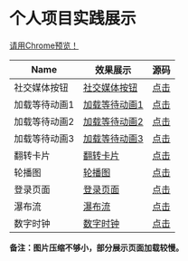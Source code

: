 # 个人项目实践展示


[请用Chrome预览！](https://willtien.com/Projects/)

| Name          | 效果展示   |源码                                                         |
| ------------- | ----------| ---------------------------------------------------------- |
| 社交媒体按钮  | [社交媒体按钮](https://willtien.com/Projects/src/mediaButtons.html)        | [点击](https://github.com/TienOUC/Projects/blob/master/src/mediaButtons.html)                  |
| 加载等待动画1 | [加载等待动画1](https://willtien.com/Projects/src/loadingAnimation_1.html) | [点击](https://github.com/TienOUC/Projects/blob/master/src/loadingAnimation_1.html)            |
| 加载等待动画2 | [加载等待动画2](https://willtien.com/Projects/src/loadingAnimation_2.html) | [点击](https://github.com/TienOUC/Projects/blob/master/src/loadingAnimation_2.html)            |
| 加载等待动画3 | [加载等待动画3](https://willtien.com/Projects/src/loadingAnimation_3.html) | [点击](https://github.com/TienOUC/Projects/blob/master/src/loadingAnimation_3.html)            |
| 翻转卡片      | [翻转卡片](https://willtien.com/Projects/src/flipCard.html)               | [点击](https://github.com/TienOUC/Projects/blob/master/src/flipCard.html)                      |
| 轮播图        | [轮播图](https://willtien.com/Projects/src/sliderShow.html)              | [点击](https://github.com/TienOUC/Projects/blob/master/src/sliderShow.html)                    |
| 登录页面      | [登录页面](https://willtien.com/Projects/src/signUp.html)                 | [点击](https://github.com/TienOUC/Projects/blob/master/src/signUp.html)                        |
| 瀑布流        | [瀑布流](https://willtien.com/Projects/src/waterFall.html)               | [点击](https://github.com/TienOUC/Projects/blob/master/src/waterFall.html)                     |
| 数字时钟      | [数字时钟](https://willtien.com/Projects/src/digitalClock.html)           | [点击](https://github.com/TienOUC/Projects/blob/master/src/digitalClock.html)                  |



**备注：图片压缩不够小，部分展示页面加载较慢。**


